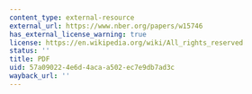 ```yaml
---
content_type: external-resource
external_url: https://www.nber.org/papers/w15746
has_external_license_warning: true
license: https://en.wikipedia.org/wiki/All_rights_reserved
status: ''
title: PDF
uid: 57a09022-4e6d-4aca-a502-ec7e9db7ad3c
wayback_url: ''
---
```

